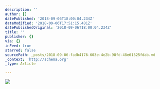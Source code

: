 ```yaml
---
description: ''
author: []
datePublished: '2018-09-06T18:00:04.234Z'
dateModified: '2018-09-06T17:51:15.481Z'
datePublishedOriginal: '2018-09-06T18:00:04.234Z'
title: ''
publisher: {}
via: {}
inFeed: true
starred: false
sourcePath: _posts/2018-09-06-fadb4176-603e-4e2b-98fd-48e61525fdab.md
_context: 'http://schema.org'
_type: Article

---
```

![](https://the-grid-user-content.s3-us-west-2.amazonaws.com/13a88f49-02b1-44b7-8ac3-bdcb1e6dd05a.jpg)